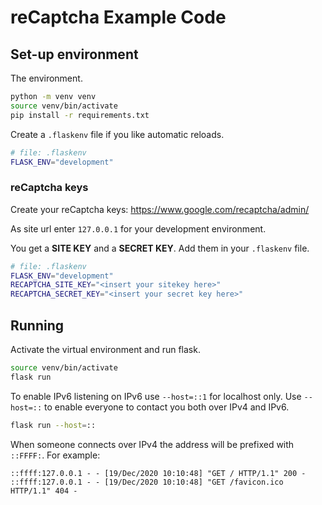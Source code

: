 
# reCaptcha Example Code

## Set-up environment

The environment.

```sh
python -m venv venv
source venv/bin/activate
pip install -r requirements.txt
```

Create a `.flaskenv` file if you like automatic reloads.

```sh
# file: .flaskenv
FLASK_ENV="development"
``` 

### reCaptcha keys

Create your reCaptcha keys: https://www.google.com/recaptcha/admin/

As site url enter `127.0.0.1` for your development environment.

You get a **SITE KEY** and a **SECRET KEY**. Add them in your `.flaskenv` file.

```sh
# file: .flaskenv
FLASK_ENV="development"
RECAPTCHA_SITE_KEY="<insert your sitekey here>"
RECAPTCHA_SECRET_KEY="<insert your secret key here>"
```

## Running

Activate the virtual environment and run flask.

```sh
source venv/bin/activate
flask run
```

To enable IPv6 listening on IPv6 use `--host=::1` for localhost only.
Use `--host=::` to enable everyone to contact you both over IPv4 and IPv6.

```sh
flask run --host=::
```

When someone connects over IPv4 the address will be prefixed with `::FFFF:`.
For example:

```log
::ffff:127.0.0.1 - - [19/Dec/2020 10:10:48] "GET / HTTP/1.1" 200 -
::ffff:127.0.0.1 - - [19/Dec/2020 10:10:48] "GET /favicon.ico HTTP/1.1" 404 -
```

